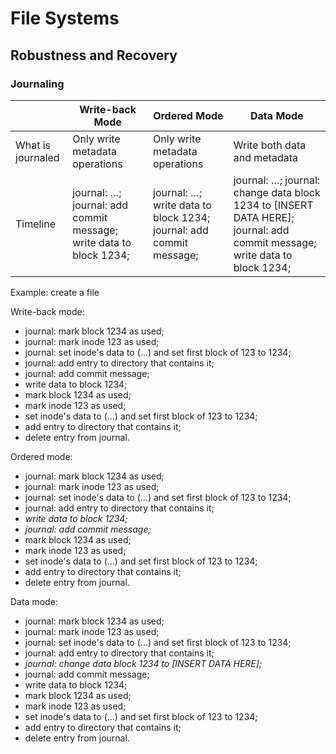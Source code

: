 # File Systems

## Robustness and Recovery

### Journaling

|                   | Write-back Mode                          | Ordered Mode                             | Data Mode                                |
| ----------------- | ---------------------------------------- | ---------------------------------------- | ---------------------------------------- |
| What is journaled | Only write metadata operations           | Only write metadata operations           | Write both data and metadata             |
| Timeline          | journal: …; journal: add commit message;  write data to block 1234; | journal: …; write data to block 1234; journal: add commit message; | journal: …; journal: change data block 1234 to [INSERT DATA HERE]; journal: add commit message;  write data to block 1234; |

Example: create a file

Write-back mode:

- journal: mark block 1234 as used;
- journal: mark inode 123 as used;
- journal: set inode's data to (...) and set first block of 123 to 1234;
- journal: add entry to directory that contains it;
- journal: add commit message;
- write data to block 1234;
- mark block 1234 as used;
- mark inode 123 as used;
- set inode's data to (...) and set first block of 123 to 1234;
- add entry to directory that contains it;
- delete entry from journal.

Ordered mode:

- journal: mark block 1234 as used;
- journal: mark inode 123 as used;
- journal: set inode's data to (...) and set first block of 123 to 1234;
- journal: add entry to directory that contains it;
- *write data to block 1234;*
- *journal: add commit message;*
- mark block 1234 as used;
- mark inode 123 as used;
- set inode's data to (...) and set first block of 123 to 1234;
- add entry to directory that contains it;
- delete entry from journal.

Data mode:

- journal: mark block 1234 as used;
- journal: mark inode 123 as used;
- journal: set inode's data to (...) and set first block of 123 to 1234;
- journal: add entry to directory that contains it;
- *journal: change data block 1234 to [INSERT DATA HERE];*
- journal: add commit message;
- write data to block 1234;
- mark block 1234 as used;
- mark inode 123 as used;
- set inode's data to (...) and set first block of 123 to 1234;
- add entry to directory that contains it;
- delete entry from journal.

